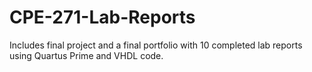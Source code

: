 # CPE-271-Lab-Reports
Includes final project and a final portfolio with 10 completed lab reports using Quartus Prime and VHDL code.
